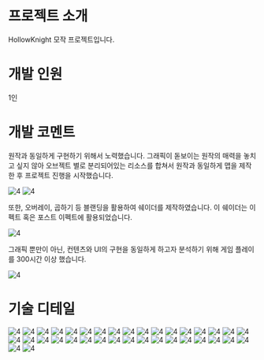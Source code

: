 # 프로젝트 소개
HollowKnight 모작 프로젝트입니다.

# 개발 인원
1인

# 개발 코멘트
원작과 동일하게 구현하기 위해서 노력했습니다. 
그래픽이 돋보이는 원작의 매력을 놓치고 싶지 않아 오브젝트 별로 분리되어있는 리소스를 합쳐서 원작과 동일하게 맵을 제작한 후 프로젝트 진행을 시작했습니다. 

![4](https://github.com/00moa00/hollowknight/blob/main/HollowKnight/PDF/image.png?raw=true)
![4](https://github.com/00moa00/hollowknight/blob/main/HollowKnight/PDF/image2.png?raw=true)

또한, 오버레이, 곱하기 등 블랜딩을 활용하여 쉐이더를 제작하였습니다. 이 쉐이더는 이펙트 혹은 포스트 이펙트에 활용되었습니다. 


![4](https://github.com/00moa00/hollowknight/blob/main/HollowKnight/PDF/image3.png?raw=true)

그래픽 뿐만이 아닌, 컨텐츠와 UI의 구현을 동일하게 하고자 분석하기 위해 게임 플레이를 300시간 이상 했습니다.


![4](https://github.com/00moa00/hollowknight/blob/main/HollowKnight/PDF/image4.png?raw=true)


# 기술 디테일

![4](https://github.com/00moa00/hollowknight/blob/main/HollowKnight/PDF/%EC%8A%AC%EB%9D%BC%EC%9D%B4%EB%93%9C29.PNG?raw=true)
![4](https://github.com/00moa00/hollowknight/blob/main/HollowKnight/PDF/%EC%8A%AC%EB%9D%BC%EC%9D%B4%EB%93%9C30.PNG?raw=true)
![4](https://github.com/00moa00/hollowknight/blob/main/HollowKnight/PDF/%EC%8A%AC%EB%9D%BC%EC%9D%B4%EB%93%9C31.PNG?raw=true)
![4](https://github.com/00moa00/hollowknight/blob/main/HollowKnight/PDF/%EC%8A%AC%EB%9D%BC%EC%9D%B4%EB%93%9C32.PNG?raw=true)
![4](https://github.com/00moa00/hollowknight/blob/main/HollowKnight/PDF/%EC%8A%AC%EB%9D%BC%EC%9D%B4%EB%93%9C33.PNG?raw=true)
![4](https://github.com/00moa00/hollowknight/blob/main/HollowKnight/PDF/%EC%8A%AC%EB%9D%BC%EC%9D%B4%EB%93%9C34.PNG?raw=true)
![4](https://github.com/00moa00/hollowknight/blob/main/HollowKnight/PDF/%EC%8A%AC%EB%9D%BC%EC%9D%B4%EB%93%9C35.PNG?raw=true)
![4](https://github.com/00moa00/hollowknight/blob/main/HollowKnight/PDF/%EC%8A%AC%EB%9D%BC%EC%9D%B4%EB%93%9C36.PNG?raw=true)
![4](https://github.com/00moa00/hollowknight/blob/main/HollowKnight/PDF/%EC%8A%AC%EB%9D%BC%EC%9D%B4%EB%93%9C37.PNG?raw=true)
![4](https://github.com/00moa00/hollowknight/blob/main/HollowKnight/PDF/%EC%8A%AC%EB%9D%BC%EC%9D%B4%EB%93%9C38.PNG?raw=true)
![4](https://github.com/00moa00/hollowknight/blob/main/HollowKnight/PDF/%EC%8A%AC%EB%9D%BC%EC%9D%B4%EB%93%9C39.PNG?raw=true)
![4](https://github.com/00moa00/hollowknight/blob/main/HollowKnight/PDF/%EC%8A%AC%EB%9D%BC%EC%9D%B4%EB%93%9C40.PNG?raw=true)
![4](https://github.com/00moa00/hollowknight/blob/main/HollowKnight/PDF/%EC%8A%AC%EB%9D%BC%EC%9D%B4%EB%93%9C41.PNG?raw=true)
![4](https://github.com/00moa00/hollowknight/blob/main/HollowKnight/PDF/%EC%8A%AC%EB%9D%BC%EC%9D%B4%EB%93%9C42.PNG?raw=true)
![4](https://github.com/00moa00/hollowknight/blob/main/HollowKnight/PDF/%EC%8A%AC%EB%9D%BC%EC%9D%B4%EB%93%9C43.PNG?raw=true)
![4](https://github.com/00moa00/hollowknight/blob/main/HollowKnight/PDF/%EC%8A%AC%EB%9D%BC%EC%9D%B4%EB%93%9C44.PNG?raw=true)
![4](https://github.com/00moa00/hollowknight/blob/main/HollowKnight/PDF/%EC%8A%AC%EB%9D%BC%EC%9D%B4%EB%93%9C45.PNG?raw=true)
![4](https://github.com/00moa00/hollowknight/blob/main/HollowKnight/PDF/%EC%8A%AC%EB%9D%BC%EC%9D%B4%EB%93%9C46.PNG?raw=true)
![4](https://github.com/00moa00/hollowknight/blob/main/HollowKnight/PDF/%EC%8A%AC%EB%9D%BC%EC%9D%B4%EB%93%9C47.PNG?raw=true)
![4](https://github.com/00moa00/hollowknight/blob/main/HollowKnight/PDF/%EC%8A%AC%EB%9D%BC%EC%9D%B4%EB%93%9C48.PNG?raw=true)
![4](https://github.com/00moa00/hollowknight/blob/main/HollowKnight/PDF/%EC%8A%AC%EB%9D%BC%EC%9D%B4%EB%93%9C49.PNG?raw=true)
![4](https://github.com/00moa00/hollowknight/blob/main/HollowKnight/PDF/%EC%8A%AC%EB%9D%BC%EC%9D%B4%EB%93%9C50.PNG?raw=true)
![4](https://github.com/00moa00/hollowknight/blob/main/HollowKnight/PDF/%EC%8A%AC%EB%9D%BC%EC%9D%B4%EB%93%9C51.PNG?raw=true)
![4](https://github.com/00moa00/hollowknight/blob/main/HollowKnight/PDF/%EC%8A%AC%EB%9D%BC%EC%9D%B4%EB%93%9C52.PNG?raw=true)
![4](https://github.com/00moa00/hollowknight/blob/main/HollowKnight/PDF/%EC%8A%AC%EB%9D%BC%EC%9D%B4%EB%93%9C53.PNG?raw=true)
![4](https://github.com/00moa00/hollowknight/blob/main/HollowKnight/PDF/%EC%8A%AC%EB%9D%BC%EC%9D%B4%EB%93%9C54.PNG?raw=true)
![4](https://github.com/00moa00/hollowknight/blob/main/HollowKnight/PDF/%EC%8A%AC%EB%9D%BC%EC%9D%B4%EB%93%9C55.PNG?raw=true)
![4](https://github.com/00moa00/hollowknight/blob/main/HollowKnight/PDF/%EC%8A%AC%EB%9D%BC%EC%9D%B4%EB%93%9C56.PNG?raw=true)
![4](https://github.com/00moa00/hollowknight/blob/main/HollowKnight/PDF/%EC%8A%AC%EB%9D%BC%EC%9D%B4%EB%93%9C57.PNG?raw=true)
![4](https://github.com/00moa00/hollowknight/blob/main/HollowKnight/PDF/%EC%8A%AC%EB%9D%BC%EC%9D%B4%EB%93%9C58.PNG?raw=true)
![4](https://github.com/00moa00/hollowknight/blob/main/HollowKnight/PDF/%EC%8A%AC%EB%9D%BC%EC%9D%B4%EB%93%9C59.PNG?raw=true)
![4](https://github.com/00moa00/hollowknight/blob/main/HollowKnight/PDF/%EC%8A%AC%EB%9D%BC%EC%9D%B4%EB%93%9C60.PNG?raw=true)
![4](https://github.com/00moa00/hollowknight/blob/main/HollowKnight/PDF/%EC%8A%AC%EB%9D%BC%EC%9D%B4%EB%93%9C61.PNG?raw=true)
![4](https://github.com/00moa00/hollowknight/blob/main/HollowKnight/PDF/%EC%8A%AC%EB%9D%BC%EC%9D%B4%EB%93%9C62.PNG?raw=true)
![4](https://github.com/00moa00/hollowknight/blob/main/HollowKnight/PDF/%EC%8A%AC%EB%9D%BC%EC%9D%B4%EB%93%9C63.PNG?raw=true)
![4](https://github.com/00moa00/hollowknight/blob/main/HollowKnight/PDF/%EC%8A%AC%EB%9D%BC%EC%9D%B4%EB%93%9C64.PNG?raw=true)
